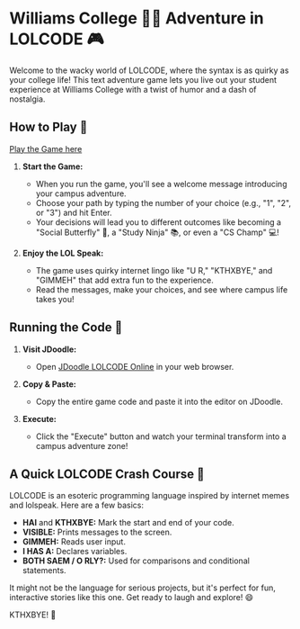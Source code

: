 # Williams College 💜🐮 Adventure in LOLCODE 🎮

Welcome to the wacky world of LOLCODE, where the syntax is as quirky as your college life! This text adventure game lets you live out your student experience at Williams College with a twist of humor and a dash of nostalgia.

## How to Play 🎯

<!-- Include link to the game -->
[Play the Game here](https://www.jdoodle.com/ga/gJtiQmNYVd2XKlsrMZe5qw%3D%3D)

1. **Start the Game:**
   - When you run the game, you'll see a welcome message introducing your campus adventure.
   - Choose your path by typing the number of your choice (e.g., "1", "2", or "3") and hit Enter.
   - Your decisions will lead you to different outcomes like becoming a "Social Butterfly" 🦋, a "Study Ninja" 📚, or even a "CS Champ" 💻!

2. **Enjoy the LOL Speak:**
   - The game uses quirky internet lingo like "U R," "KTHXBYE," and "GIMMEH" that add extra fun to the experience.
   - Read the messages, make your choices, and see where campus life takes you!

## Running the Code 🚀

1. **Visit JDoodle:**
   - Open [JDoodle LOLCODE Online](https://www.jdoodle.com/execute-lolcode-online) in your web browser.

2. **Copy & Paste:**
   - Copy the entire game code and paste it into the editor on JDoodle.

3. **Execute:**
   - Click the "Execute" button and watch your terminal transform into a campus adventure zone!

## A Quick LOLCODE Crash Course 📖

LOLCODE is an esoteric programming language inspired by internet memes and lolspeak. Here are a few basics:
- **HAI** and **KTHXBYE:** Mark the start and end of your code.
- **VISIBLE:** Prints messages to the screen.
- **GIMMEH:** Reads user input.
- **I HAS A:** Declares variables.
- **BOTH SAEM / O RLY?:** Used for comparisons and conditional statements.

It might not be the language for serious projects, but it's perfect for fun, interactive stories like this one. Get ready to laugh and explore! 😄

KTHXBYE! 👋
